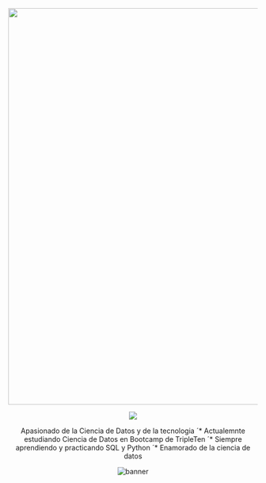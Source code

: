 <div id="header" align="center">
  <img decoding="async"
src="https://github.com/JavierGarciaMtz/JavierGarciaMtz/blob/main/Banner.png"
width="800"/>
</div>
<div id="badges" align="center">
<img decoding="async" src="https://visitor-badge-reloaded.herokuapp.com/badge?page_id=JavierGarciaMtz.JavierGarciaMtz&color=00cf00" alt=""/>
  
[![](https://img.shields.io/badge/LinkedIn-0077B5?style=for-the-badge&logo=linkedin&logoColor=white)](https://www.linkedin.com/in/noelianav/)

Apasionado de la Ciencia de Datos y de la tecnologia
´* Actualemnte estudiando Ciencia de Datos en Bootcamp de TripleTen
´* Siempre aprendiendo y practicando SQL y Python
´* Enamorado de la ciencia de datos

<!--
**JavierGarciaMtz/JavierGarciaMtz** is a ✨ _special_ ✨ repository because its `README.md` (this file) appears on your GitHub profile.

Here are some ideas to get you started:

- 🔭 I’m currently working on ...
- 🌱 I’m currently learning ...
- 👯 I’m looking to collaborate on ...
- 🤔 I’m looking for help with ...
- 💬 Ask me about ...
- 📫 How to reach me: ...
- 😄 Pronouns: ...
- ⚡ Fun fact: ...
-->
![banner](https://github.com/user-attachments/assets/6c1ead56-b04a-4c19-bd7f-0626ec4901b0)
